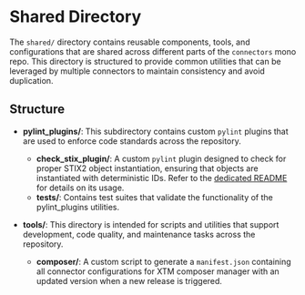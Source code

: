 # Shared Directory

The `shared/` directory contains reusable components, tools, and configurations that are shared across different parts of the `connectors` mono repo. 
This directory is structured to provide common utilities that can be leveraged by multiple connectors to maintain consistency and avoid duplication.

## Structure

- **pylint_plugins/**: This subdirectory contains custom `pylint` plugins that are used to enforce code standards across the repository.
    - **check_stix_plugin/**: A custom `pylint` plugin designed to check for proper STIX2 object instantiation, ensuring that objects are instantiated with deterministic IDs. Refer to the [dedicated README](./pylint_plugins/check_stix_plugin/README.md) for details on its usage.
  - **tests/**: Contains test suites that validate the functionality of the pylint_plugins utilities.


- **tools/**: This directory is intended for scripts and utilities that support development, code quality, and maintenance tasks across the repository.
  - **composer/**: A custom script to generate a `manifest.json` containing all connector configurations for XTM composer manager with an updated version when a new release is triggered. 
